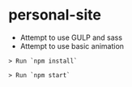 # personal-site

* Attempt to use GULP and sass
* Attempt to use basic animation

```
> Run `npm install`

> Run `npm start`
```
